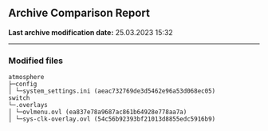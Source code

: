<h2>Archive Comparison Report</h2><b>Last archive modification date:</b> 25.03.2023 15:32<hr>

<h3>Modified files</h3>
<code>atmosphere
├─config
│ └─system_settings.ini (aeac732769de3d5462e96a53d068ec05)
switch
└─.overlays
│ └─ovlmenu.ovl (ea837e78a9687ac861b64928e778aa7a)
│ └─sys-clk-overlay.ovl (54c56b92393bf21013d8855edc5916b9)
</code>
